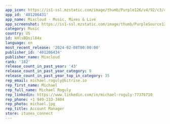 ```yaml
---
app_icon: https://is1-ssl.mzstatic.com/image/thumb/Purple126/v4/92/c3/49/92c34901-2356-4760-386d-611b7c8bfaa1/AppIconAppStore-1x_U007emarketing-0-7-0-85-220-0.png/1024x1024bb.png
app_id: '401206431'
app_name: Mixcloud - Music, Mixes & Live
app_screenshot: https://is1-ssl.mzstatic.com/image/thumb/PurpleSource126/v4/bf/61/b0/bf61b0e2-3500-036d-e9d6-d614e8204531/915029bf-468a-41d5-9c02-ce158f62bfdc_iphone6.5_-_AppStoreSlide01.png/1284x2778bb.png
category: Music
country: US
id: kHlsBDsil84x
language: en
most_recent_release: '2024-02-08T00:00:00'
publisher_id: '401206434'
publisher_name: Mixcloud
rank: '182'
release_count_in_past_year: '43'
release_count_in_past_year_category: 9
release_count_in_past_year_top_in_category: 35
rep_email: michael.roguly@bitrise.io
rep_first_name: Michael
rep_full_name: Michael Roguly
rep_linkedin: https://www.linkedin.com/in/michael-roguly-77376710
rep_phone: +1 949-233-3404
rep_photo: michael.jpg
rep_title: Account Manager
store: itunes_connect
---
```

